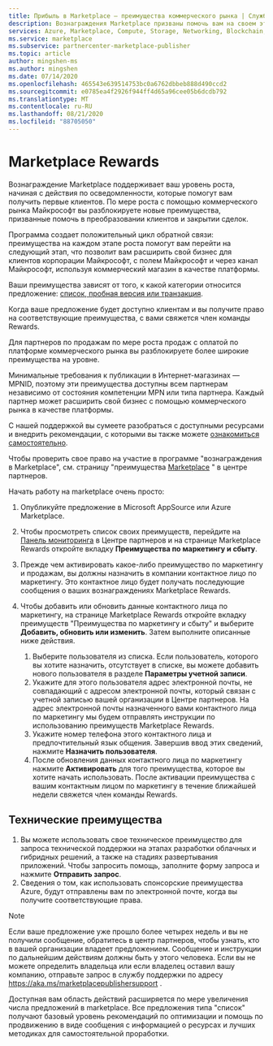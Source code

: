 ```yaml
---
title: Прибыль в Marketplace — преимущества коммерческого рынка | Службы
description: Вознаграждения Marketplace призваны помочь вам на своем этапе роста.
services: Azure, Marketplace, Compute, Storage, Networking, Blockchain, Security, Partner Center
ms.service: marketplace
ms.subservice: partnercenter-marketplace-publisher
ms.topic: article
author: mingshen-ms
ms.author: mingshen
ms.date: 07/14/2020
ms.openlocfilehash: 465543e639514753bc0a6762dbbeb888d490ccd2
ms.sourcegitcommit: e0785ea4f2926f944ff4d65a96cee05b6dcdb792
ms.translationtype: MT
ms.contentlocale: ru-RU
ms.lasthandoff: 08/21/2020
ms.locfileid: "88705050"
---
```

# <a name="marketplace-rewards"></a>Marketplace Rewards

Вознаграждение Marketplace поддерживает ваш уровень роста, начиная с действия по осведомленности, которые помогут вам получить первые клиентов. По мере роста с помощью коммерческого рынка Майкрософт вы разблокируете новые преимущества, призванные помочь в преобразовании клиентов и закрытии сделок.

Программа создает положительный цикл обратной связи: преимущества на каждом этапе роста помогут вам перейти на следующий этап, что позволит вам расширить свой бизнес для клиентов корпорации Майкрософт, с полем Майкрософт и через канал Майкрософт, используя коммерческий магазин в качестве платформы.

Ваши преимущества зависят от того, к какой категории относится предложение: [список, пробная версия или транзакция](../determine-your-listing-type.md#choose-a-listing-option).

Когда ваше предложение будет доступно клиентам и вы получите право на соответствующие преимущества, с вами свяжется член команды Rewards.

Для партнеров по продажам по мере роста продаж с оплатой по платформе коммерческого рынка вы разблокируете более широкие преимущества на уровне.

Минимальные требования к публикации в Интернет-магазинах — MPNID, поэтому эти преимущества доступны всем партнерам независимо от состояния компетенции MPN или типа партнера. Каждый партнер может расширить свой бизнес с помощью коммерческого рынка в качестве платформы.

С нашей поддержкой вы сумеете разобраться с доступными ресурсами и внедрить рекомендации, с которыми вы также можете [ознакомиться самостоятельно](https://partner.microsoft.com/asset/collection/azure-marketplace-and-appsource-publisher-toolkit#/).

Чтобы проверить свое право на участие в программе "вознаграждения в Marketplace", см. страницу "преимущества [Marketplace](https://partner.microsoft.com/dashboard/mpn/program/commercialmarketplace) " в центре партнеров.

Начать работу на marketplace очень просто:

1. Опубликуйте предложение в Microsoft AppSource или Azure Marketplace.
2. Чтобы просмотреть список своих преимуществ, перейдите на [Панель мониторинга](https://partner.microsoft.com/dashboard/directory) в Центре партнеров и на странице Marketplace Rewards откройте вкладку **Преимущества по маркетингу и сбыту**.
3. Прежде чем активировать какое-либо преимущество по маркетингу и продажам, вы должны назначить в компании контактное лицо по маркетингу. Это контактное лицо будет получать последующие сообщения о ваших вознаграждениях Marketplace Rewards.
4. Чтобы добавить или обновить данные контактного лица по маркетингу, на странице Marketplace Rewards откройте вкладку преимуществ "Преимущества по маркетингу и сбыту" и выберите **Добавить, обновить или изменить**.  Затем выполните описанные ниже действия.

    1. Выберите пользователя из списка. Если пользователь, которого вы хотите назначить, отсутствует в списке, вы можете добавить нового пользователя в разделе **Параметры учетной записи**.
    1. Укажите для этого пользователя адрес электронной почты, не совпадающий с адресом электронной почты, который связан с учетной записью вашей организации в Центре партнеров. На адрес электронной почты назначенного вами контактного лица по маркетингу мы будем отправлять инструкции по использованию преимуществ Marketplace Rewards.
    1. Укажите номер телефона этого контактного лица и предпочтительный язык общения. Завершив ввод этих сведений, нажмите **Назначить пользователя**.
    1. После обновления данных контактного лица по маркетингу нажмите **Активировать** для того преимущества, которое вы хотите начать использовать. После активации преимущества с вашим контактным лицом по маркетингу в течение ближайшей недели свяжется член команды Rewards.

## <a name="technical-benefits"></a>Технические преимущества

1. Вы можете использовать свое техническое преимущество для запроса технической поддержки на этапах разработки облачных и гибридных решений, а также на стадиях развертывания приложений. Чтобы запросить помощь, заполните форму запроса и нажмите **Отправить запрос**.
2. Сведения о том, как использовать спонсорские преимущества Azure, будут отправлены вам по электронной почте, когда вы получите соответствующие права.

>[!NOTE]
>Если ваше предложение уже прошло более четырех недель и вы не получили сообщение, обратитесь в центр партнеров, чтобы узнать, кто в вашей организации владеет предложением. Сообщение и инструкции по дальнейшим действиям должны быть у этого человека. Если вы не можете определить владельца или если владелец оставил вашу компанию, отправьте запрос в службу поддержки по адресу https://aka.ms/marketplacepublishersupport .

Доступная вам область действий расширяется по мере увеличения числа предложений в marketplace. Все предложения типа "список" получают базовый уровень рекомендаций по оптимизации и помощь по продвижению в виде сообщения с информацией о ресурсах и лучших методиках для самостоятельной проработки.
